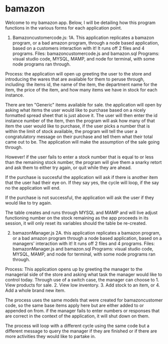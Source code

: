 # bamazon

Welcome to my bamazon app. Below, I will be detailing how this program functions in the various forms for each application point.

1. Bamazoncustomercode.js:
1A. This application replicates a bamazon program, or a bad amazon program, through a node based application, based on a customers interaction with it! It runs off 2 files and 4 programs. 
Files: bamazoncustomercode.js and bamazon.sql
Programs: visual studio code, MYSQL, MAMP, and node for terminal, with some node programs ran through.

Process: the application will open up greeting the user to the store and introducing the wares that are available for them to peruse through, including: the items id, the name of the item, the department name for the item, the price of the item, and how many items we have in stock for each instance.

There are ten "Generic" items available for sale. the application will open by asking what items the user would like to purchase based on a nicely formatted spread sheet that is just above it. The user will then enter the id instance number of the item, then the program will ask how many of that item the user would like to purchase, if the user picks a number that is within the limit of stock available, the program will tell the user a congratulatory message on their purchase and tell them what their total came out to be. The application will make the assumption of the sale going through.

However! if the user fails to enter a stock number that is equal to or less than the remaining stock number, the program will give them a snarky retort and ask them to either try again, or quit while they are ahead. 

If the purchase is succesful the application will ask if there is another item that the user had their eye on. If they say yes, the cycle will loop, if the say no the application will end.

If the purchase is not successful, the application will ask the user if they would like to try again. 

The table creates and runs through MYSQL and MAMP and will live adjust functioning number on the stock remaining as the app proceeds in its session, it will only reset its variables should the table be re-created. 

2. bamazonManager.js
2A. this application replicates a bamazon program, or a bad amazon program through a node based application, based on a managers' interaction with it! It runs off 2 files and 4 programs.
Files: bamazonManager.js and bamazon.sql
Programs: visual studio code, MYSQL, MAMP, and node for terminal, with some node programs ran through.

Process: This application opens up by greeting the manager to the managerial side of the store and asking what task the manager would like to control today. Through use of a switch case, the manager can choose to 1. View products for sale. 2. View low inventory. 3. Add stock to an item, or 4. Add a whole brand new item. 

The process uses the same models that were created for bamazoncustomer code, so the same base items apply here but are either added to or appended on from. if the manager fails to enter numbers or responses that are correct in the context of the application, it will shut down on them.

The process will loop with a different cycle using the same code but a different message to query the manager if they are finished or if there are more activities they would like to partake in.